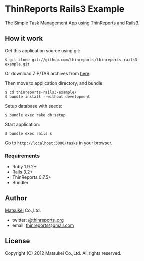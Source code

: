 # ThinReports Rails3 Example

The Simple Task Management App using ThinReports and Rails3.

## How it work

Get this application source using git:

    $ git clone git://github.com/thinreports/thinreports-rails3-example.git

Or download ZIP/TAR archives from [here](https://github.com/thinreports/thinreports-rails3-example/downloads).

Then move to application directory, and bundle:

    $ cd thinreports-rails3-example/
    $ bundle install --without development

Setup database with seeds:

    $ bundle exec rake db:setup

Start application:

    $ bundle exec rails s

Go to `http://localhost:3000/tasks` in your browser.

### Requirements

* Ruby 1.9.2+
* Rails 3.2+
* ThinReports 0.7.5+
* Bundler

## Author

[Matsukei](http://www.matsukei.co.jp) Co.,Ltd.

* twitter: [@thinreports_org](https://twitter.com/thinreports_org)
* email: [thinreports@gmail.com](mailto:thinreports@gmail.com)

## License

Copyright (C) 2012 Matsukei Co.,Ltd. All rights reserved.
